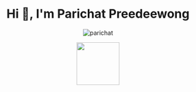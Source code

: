 <h1 align="center">Hi 👋, I'm Parichat Preedeewong</h1>
<p align="center"> <img src="https://komarev.com/ghpvc/?username=parichat&label=Profile%20views&color=0e75b6&style=flat" alt="parichat" /> </p>

<div id="header" align="center">
  <img src="https://media3.giphy.com/media/v1.Y2lkPTc5MGI3NjExejBybTNkYjg3dW5mMW9nMHFnY3ZuNThrZm4xcHpxZTJza3hwdGZiOSZlcD12MV9pbnRlcm5hbF9naWZfYnlfaWQmY3Q9cw/fkb0aC33vSyuYAwqqQ/giphy.gif" width="100"/>
</div>

